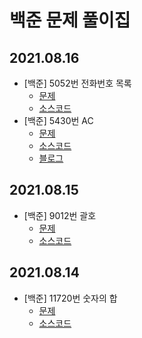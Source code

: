 # 백준 문제 풀이집

## 2021.08.16
- [백준] 5052번 전화번호 목록
  - [문제](https://www.acmicpc.net/problem/5052)
  - [소스코드](./N5052.java)
- [백준] 5430번 AC
  - [문제](https://www.acmicpc.net/problem/5430)
  - [소스코드](./N5430.java)
  - [블로그](https://skagh.tistory.com/58)

## 2021.08.15
- [백준] 9012번 괄호
  - [문제](https://www.acmicpc.net/problem/9012)
  - [소스코드](./N9012.java)

## 2021.08.14
- [백준] 11720번 숫자의 합
  - [문제](https://www.acmicpc.net/problem/11720)
  - [소스코드](./N11720.java)